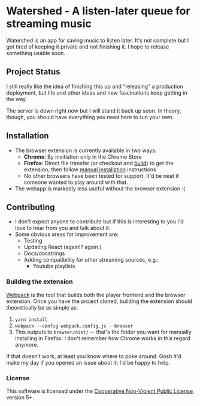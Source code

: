 # Watershed - A listen-later queue for streaming music

Watershed is an app for saving music to listen later. It's not complete but I got tired of keeping it private and not finishing it. I hope to release something usable soon.

## Project Status
I still really like the idea of finishing this up and "releasing" a production deployment, but life and other ideas and new fascinations keep getting in the way.

The server is down right now but I will stand it back up soon. In theory, though, you should have everything you need here to run your own.

## Installation
* The browser extension is currently available in two ways:
  * **Chrome**: By invitiation only in the Chrome Store
  * **Firefox**: Direct file transfer (or checkout and [build](#build)) to get the extension, then follow [manual installation](https://extensionworkshop.com/documentation/develop/temporary-installation-in-firefox/) instructions
  * No other browsers have been tested for support. It'd be neat if someone wanted to play around with that.
* The webapp is markedly less useful without the browser extension :(

## Contributing
* I don't expect anyone to contribute but if this is interesting to you I'd love to hear from you and talk about it.
* Some obvious areas for improvement are:
  * Testing
  * Updating React (again!? again.)
  * Docs/docstrings
  * Adding compatibility for other streaming sources, e.g.:
    * Youtube playlists

<a name="build"></a>
### Building the extension
[Webpack](https://webpack.js.org/) is the tool that builds both the player frontend and the browser extension. Once you have the project cloned, building the extension should theoretically be as simple as:

1. `yarn install`
2. `webpack --config webpack.config.js --browser`
3. This outputs to `browser/dist/` -- that's the folder you want for manually installing in Firefox. I don't remember how Chrome works in this regard anymore.

If that doesn't work, at least you know where to poke around. Gosh it'd make my day if you opened an issue about it; I'd be happy to help.

### License
This software is licensed under the [Cooperative Non-Violent Public License](https://thufie.lain.haus/NPL.html), version 5+.
